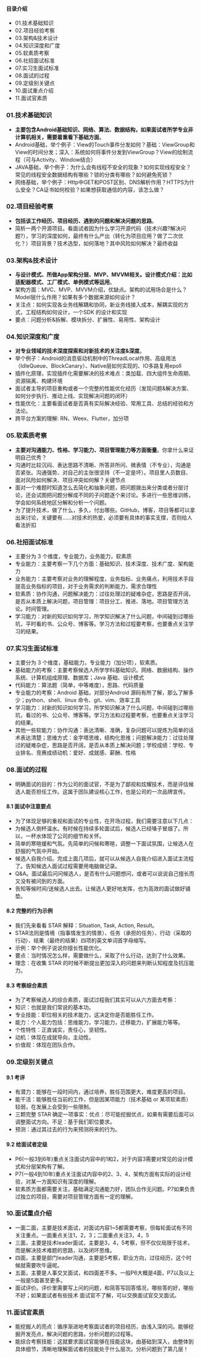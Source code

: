 #### 目录介绍
- 01.技术基础知识
- 02.项目经验考察
- 03.架构&技术设计
- 04.知识深度和广度
- 05.软素质考察
- 06.社招面试标准
- 07.实习生面试标准
- 08.面试的过程
- 09.定级别关键点
- 10.面试重点介绍
- 11.面试官素质



### 01.技术基础知识
- **主要包含Android基础知识、网络、算法、数据结构，如果面试者所学专业非计算机相关，需要着重看下基础方面**。
- Android基础，举个例子：View的Touch事件分发如何？基础：ViewGroup和View的时间分发；深入：系统如何将事件分发到ViewGroup？View的绘制流程（可与Activity、Window结合）
- JAVA基础，举个例子：为什么会有线程不安全的现象？如何实现线程安全？常见的线程安全数据结构有哪些？锁的分类有哪些？如何避免死锁？
- 网络基础，举个例子：Http中GET和POST区别、DNS解析作用？HTTPS为什么安全？CA证书如何校验？如果想获取通信的内容，该怎么做？



### 02.项目经验考察
- **包括该工作经历、项目经历、遇到的问题和解决问题的思路**。
- 简析一两个开源项目。看面试者因为什么学习开源代码（技术兴趣?解决问题?），学习的深度如何，最终有什么产出（转化为项目应用？做了二次优化？）项目背景？技术选型，如何落地？其中风险如何解决？最终收益



### 03.架构&技术设计
- **与设计模式、所做App架构分层、MVP、MVVM相关。设计模式介绍：比如适配器模式、工厂模式、单例模式等运用**。
- 架构方面：MVC、MVP、MVVM介绍，优缺点。架构的试用场合是什么？Model层什么作用？如果有多个数据来源如何设计？
- 关注点：如何实现各业务线解耦和协同，新业务线接入成本，解耦实现的方式，工程结构如何设计，一个SDK 的设计和实现
- 要点：问题分析&拆解、模块拆分、扩展性、易用性、架构设计


### 04.知识深度和广度
- **对专业领域的技术深度探索和对新技术的关注度&深度**。
- 举个例子：Android的消息驱动机制中的ThreadLocal作用、高级用法（IdleQueue、BlockCanary）、Native层如何实现的、IO多路复用epoll
- 插件化原理，实现插件化需要解决的技术难点：类加载、四大组件生命周期、资源隔离、构建环境
- 面试者主导的项目重构或者一个完整的性能优化经历（发现问题&解决方案、如何分步执行、推动上线、实现解决问题的闭环）
- 性能优化：主要看面试者是否真有实际解决经验、常用工具、总结的经验和方法论。
- 跨平台方案的理解: RN、Weex、Flutter，加分项



### 05.软素质考察
- **主要对沟通能力、性格、学习能力、项目管理能力等方面衡量**。你拿什么来证明自己优秀？
- 沟通时比较沉闷、表达思路不清晰、所答非所问、微表情（不专业），沟通是否紧张。沟通强势、对自己的主张很坚持（不一定是坏）。项目里人员数目、面对风险如何解决、项目冲突如何解？关键节点
- 面对一个难题时知道怎么去简化和抽象问题，把问题拨出来分类或者分层讨论，还会试图把问题分解成不同的子问题逐个来讨论。多进行一些思维训练，学会如何系统地区分解和分析一个问题。
- 为了提升技术，做了什么，多久，付出哪些。GitHub，博客，项目等都可以拿出来讨论，关键要有……对技术的热爱，必须要有具体的事实支撑，否则给人看法折扣



### 06.社招面试标准
- 主要分为 3 个维度，专业能力，业务能力，软素质
- 专业能力：主要考察一下几个方面：基础知识、技术深度、技术广度、架构能力
- 业务能力：主要考察对业务的理解程度，业务指标、业务痛点，利用技术手段提高业务指标的项目，对于业务需求的判断能力，需求合理性
- 软素质：协作沟通，问题解决能力：过往处理过的疑难杂症，思路是否开阔，是否从本质上解决问题，项目管理：项目分工、推进、落地。项目管理方法论。时间管理。
- 学习能力：对新的知识如何学习，所学知识解决了什么问题，中间碰到过哪些坑，平时看的书、公众号、博客等。学习方法和过程要考察，也要重点关注学习的结果。



### 07.实习生面试标准
- 主要分为 3 个维度，基础能力，专业能力（加分项），软素质。
- 基础能力的考察：主要考察候选人所学学科基础知识。网络、数据结构、操作系统、计算机组成原理、数据库；Java 基础、设计模式
- 代码能力：算法题（简单，中等难度），思路、代码质量
- 专业能力的考察：Android 基础，对部分Android 源码有所了解，那么了解多少；python、shell、linux 命令、git、vim、效率工具
- 学习能力：对新的知识如何学习，所学知识解决了什么问题，中间碰到过哪些坑，看过的书、公众号、博客等。学习方法和过程要考察，也要重点关注学习的结果。
- 其他一些软能力：协作沟通：表达清晰、准确，复杂问题可以提炼为简单的话术表达清楚；思维方式：金字塔思维，结构化思维；问题解决能力：过往处理过的疑难杂症，思路是否开阔，是否从本质上解决问题；学校成绩：学校、专业排名、竞赛成绩动机：爱好、成就感、薪酬、性格


### 08.面试的过程
- 明确面试的目的：作为公司的面试官，不是为了鄙视和炫耀技术，而是评估候选人能否担任工作。这属于团队建设核心工作，也是公司的一次品牌宣传。


#### 8.1 面试中注意要点
- 为了体现足够的重视和面试的专业性，在开场过程，我们需要注意以下几点：
- 为候选人倒杯温水。有时候在持续多轮面试后，候选人已经嗓子冒烟了。所以，一杯水体现了公司的细节和关怀。
- 简单的寒暄缓和气氛。先简单的问候和寒暄，调整一下面试氛围，让候选人在舒服的气氛中开始。
- 候选人自我介绍。完成上面几项后，就可以从候选人自我介绍进入面试主流程了。告知候选人面试过程需要用电脑做记录。
- Q&A。面试最后问问候选人，是否有什么问题想问，或者可以说说自己擅长而又没有被问到的方面。
- 告知等候时间/送候选人出去。让候选人更好地发挥，也为高效的面试做好铺垫。


#### 8.2 完整的行为示例
- 我们先来看看 STAR 解释：Situation, Task, Action, Result。
- STAR法则是情境（指事情发生的情景）、任务（承担的任务）、行动（采取的行动）、结果（最终的结果）四项的英文单词首字母缩写。
- 示例：举个例子说说你擅长性能优化。
- 要点：当时情况怎么样，需要做什么，采取了什么行动，达到了什么效果。
- 理念：在收集 STAR 的时候不断提出更加深入的问题来判断认知程度及抗压能力。


#### 8.3 考察综合素质
- 为了考察候选人的综合素质，面试过程我们其实可以从六方面去考察：
- 知识：也就是我们常说的基本功。
- 专业技能：职位相关的技术能力，这决定你是否能胜任工作。
- 能力：个人能力包括：思维能力，学习能力，迁移能力，扩展能力等等。
- 个性特性：正直诚实，责任心，坚韧性。
- 动机：体现在成就导向，主动性。
- 价值观：体现在团队合作。



### 09.定级别关键点
#### 9.1 考评
- 有潜力：能够在一段时间内，通过培养，胜任范围更大，难度更高的项目。
- 能干活：能够胜任当前的工作，但是因某项能力（技术基础 or 某项软素质）较弱，在发展上会受到一些限制。
- 三颗完整 STAR 确定一项事实：优点：尽可能挖掘优点，如果有需要后面可以调整面试方向。不足：基于我们职位要求。
- 预测：通过其过去的行为来预测将来的行为。



#### 9.2 给面试者定级
- P6(一般3到6年)重点关注面试内容中的1和2，对于内容3需要对常见的设计模式和分层架构有了解。
- P7(一般4到10年)重点关注面试内容中的2、3、4，架构方面有实际的设计经验，对某一方面知识有深度的理解。
- 软素质方面都需要关注，基础满足沟通能力好，团队合作无问题。P7如果负责过独立的项目，需要对项目管理方面有一定的理解。



### 10.面试重点介绍
- 一面二面，主要是技术面试，对面试内容1~5都需要考察，但每轮面试有不同关注重点。一面重点关注1，2，3；二面重点关注3，4，5
- 三面，主要是技术leader面试，主要是3，4，5考察，但不仅仅局限于技术，而是解决技术难题的思路，以及闭环思维。
- 四面，主要是部门leader沟通，主要是5考察，职业方向，过往经历，这个时候就需要吹牛逼呢。
- 五面，主要是人事交叉面试，和四面差不多。一般P6大概是4面，P7以及以上一般是5面甚至更多。
- 面试评价。评价里需要写上问的问题，和简答写回答情况，哪些答的好，哪些不好；如果面试者有些技术 面试官不了解，可以交换面试官交叉面试。


### 11.面试官素质
- 能挖掘人的亮点：循序渐进地考察面试者的项目经历，由浅入深的问。能够挖掘开发亮点，解决问题的思路，分析问题的过程等。
- 能综合考察技能：这就要求面试官能够在技能这块，由基础到深入，由整体到具体细节，清晰地理解面试者的技能处于什么层次。分析问题到了第几层！

